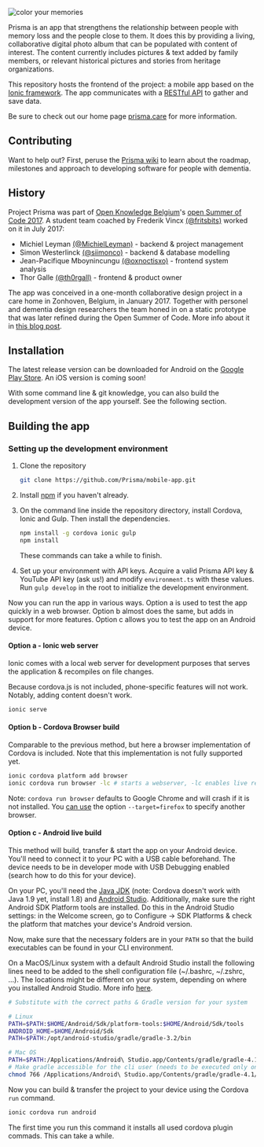 ![color your memories](https://user-images.githubusercontent.com/11543641/28823809-acf0b10a-76bf-11e7-918e-ad34338b66c8.jpg)

Prisma is an app that strengthens the relationship between people with memory loss and the people close to them. It does this by providing a living, collaborative digital photo album that can be populated with content of interest. 
The content currently includes pictures & text added by family members, or relevant historical pictures and stories from heritage organizations.

This repository hosts the frontend of the project: a mobile app based on the [Ionic framework](https://ionicframework.com/). The app communicates with a [RESTful API](https://github.com/Prisma/api) to gather and save data.

Be sure to check out our home page [prisma.care](https://prisma.care/) for more information.

## Contributing

Want to help out?
First, peruse the [Prisma wiki](https://github.com/Prisma/documentation/wiki) to learn about the roadmap, milestones and approach to developing software for people with dementia.

## History

Project Prisma was part of [Open Knowledge Belgium](https://www.openknowledge.be/)'s [open Summer of Code 2017](http://2017.summerofcode.be/). A student team coached by Frederik Vincx [(@fritsbits)](https://github.com/fritsbits) worked on it in July 2017:
- Michiel Leyman [(@MichielLeyman)](https://github.com/MichielLeyman) - backend & project management
- Simon Westerlinck [(@siimonco)](https://github.com/siimonco) - backend & database modelling
- Jean-Pacifique Mboynincungu [(@oxnoctisxo)](https://github.com/oxnoctisxo) - frontend system analysis
- Thor Galle [(@th0rgall)](https://github.com/th0rgall) - frontend & product owner

The app was conceived in a one-month collaborative design project in a care home in Zonhoven, Belgium, in January 2017. Together with personel and dementia design researchers the team honed in on a static prototype that was later refined during the Open Summer of Code. More info about it in [this blog post](http://www.frederikvincx.com/project-prisma-helping-people-with-dementia/).

## Installation

The latest release version can be downloaded for Android on the [Google Play Store](https://play.google.com/store/apps/details?id=care.prisma.familyapp). An iOS version is coming soon!

With some command line & git knowledge, you can also build the development version of the app yourself. See the following section.

##  Building the app

### Setting up the development environment

1. Clone the repository

   ```bash 
   git clone https://github.com/Prisma/mobile-app.git
   ```

2. Install [npm](https://nodejs.org/en/) if you haven't already.

3. On the command line inside the repository directory, install Cordova, Ionic and Gulp. Then install the dependencies.

   ```bash
   npm install -g cordova ionic gulp
   npm install
   ```
   These commands can take a while to finish.
   
4. Set up your environment with API keys. Acquire a valid Prisma API key & YouTube API key (ask us!) and modify `environment.ts` with these values. Run `gulp develop` in the root to initialize the development environment.

Now you can run the app in various ways. Option a is used to test the app quickly in a web browser. Option b almost does the same, but adds in support for more features. Option c allows you to test the app on an Android device.

#### Option a - Ionic web server

Ionic comes with a local web server for development purposes that serves the application & recompiles on file changes. 

Because cordova.js is not included, phone-specific features will not work. Notably, adding content doesn't work.

```bash
ionic serve
```

#### Option b - Cordova Browser build

Comparable to the previous method, but here a browser implementation of Cordova is included. Note that this implementation is not fully supported yet. 

```bash
ionic cordova platform add browser
ionic cordova run browser -lc # starts a webserver, -lc enables live reloading & console logging
```

Note: `cordova run browser` defaults to Google Chrome and will crash if it is not installed. You [can use](https://stackoverflow.com/questions/38075283/how-to-change-default-browser-of-cordova-browser-platform) the option `--target=firefox` to specify another browser.

#### Option c - Android live build

This method will build, transfer & start the app on your Android device. You'll need to connect it to your PC with a USB cable beforehand. The device needs to be in developer mode with USB Debugging enabled (search how to do this for your device).

On your PC, you'll need the [Java JDK](http://www.oracle.com/technetwork/java/javase/downloads/jdk8-downloads-2133151.html) (note: Cordova doesn't work with Java 1.9 yet, install 1.8) and [Android Studio](https://developer.android.com/studio/index.html). Additionally, make sure the right Android SDK Platform tools are installed. Do this in the Android Studio settings: in the Welcome screen, go to Configure -> SDK Platforms & check the platform that matches your device's Android version.

Now, make sure that the necessary folders are in your `PATH` so that the build executables can be found in your CLI environment.

On a MacOS/Linux system with a default Android Studio install the following lines need to be added to the shell configuration file (~/.bashrc, ~/.zshrc, ...). The locations might be different on your system, depending on where you installed Android Studio. More info [here](https://cordova.apache.org/docs/en/latest/guide/platforms/android/#setting-environment-variables).

```bash
# Substitute with the correct paths & Gradle version for your system 

# Linux 
PATH=$PATH:$HOME/Android/Sdk/platform-tools:$HOME/Android/Sdk/tools
ANDROID_HOME=$HOME/Android/Sdk
PATH=$PATH:/opt/android-studio/gradle/gradle-3.2/bin

# Mac OS 
PATH=$PATH:/Applications/Android\ Studio.app/Contents/gradle/gradle-4.1/bin
# Make gradle accessible for the cli user (needs to be executed only once)
chmod 766 /Applications/Android\ Studio.app/Contents/gradle/gradle-4.1/bin/gradle
```

Now you can build & transfer the project to your device using the Cordova `run` command.

```bash
ionic cordova run android
```

The first time you run this command it installs all used cordova plugin commads. This can take a while.

